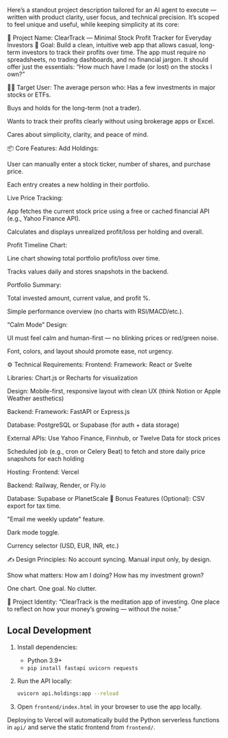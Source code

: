 Here’s a standout project description tailored for an AI agent to execute — written with product clarity, user focus, and technical precision. It’s scoped to feel unique and useful, while keeping simplicity at its core:

🔧 Project Name: ClearTrack — Minimal Stock Profit Tracker for Everyday Investors
🎯 Goal:
Build a clean, intuitive web app that allows casual, long-term investors to track their profits over time. The app must require no spreadsheets, no trading dashboards, and no financial jargon. It should offer just the essentials: “How much have I made (or lost) on the stocks I own?”

🧑‍💼 Target User:
The average person who:
Has a few investments in major stocks or ETFs.

Buys and holds for the long-term (not a trader).

Wants to track their profits clearly without using brokerage apps or Excel.

Cares about simplicity, clarity, and peace of mind.

📦 Core Features:
Add Holdings:

User can manually enter a stock ticker, number of shares, and purchase price.

Each entry creates a new holding in their portfolio.

Live Price Tracking:

App fetches the current stock price using a free or cached financial API (e.g., Yahoo Finance API).

Calculates and displays unrealized profit/loss per holding and overall.

Profit Timeline Chart:

Line chart showing total portfolio profit/loss over time.

Tracks values daily and stores snapshots in the backend.

Portfolio Summary:

Total invested amount, current value, and profit %.

Simple performance overview (no charts with RSI/MACD/etc.).

“Calm Mode” Design:

UI must feel calm and human-first — no blinking prices or red/green noise.

Font, colors, and layout should promote ease, not urgency.

⚙️ Technical Requirements:
Frontend:
Framework: React or Svelte

Libraries: Chart.js or Recharts for visualization

Design: Mobile-first, responsive layout with clean UX (think Notion or Apple Weather aesthetics)

Backend:
Framework: FastAPI or Express.js

Database: PostgreSQL or Supabase (for auth + data storage)

External APIs: Use Yahoo Finance, Finnhub, or Twelve Data for stock prices

Scheduled job (e.g., cron or Celery Beat) to fetch and store daily price snapshots for each holding

Hosting:
Frontend: Vercel

Backend: Railway, Render, or Fly.io

Database: Supabase or PlanetScale
🔐 Bonus Features (Optional):
CSV export for tax time.

"Email me weekly update" feature.

Dark mode toggle.

Currency selector (USD, EUR, INR, etc.)

✍️ Design Principles:
No account syncing. Manual input only, by design.

Show what matters: How am I doing? How has my investment grown?

One chart. One goal. No clutter.

🪪 Project Identity:
“ClearTrack is the meditation app of investing. One place to reflect on how your money’s growing — without the noise.”
## Local Development

1. Install dependencies:
   - Python 3.9+
   - `pip install fastapi uvicorn requests`

2. Run the API locally:
   ```bash
   uvicorn api.holdings:app --reload
   ```

3. Open `frontend/index.html` in your browser to use the app locally.

Deploying to Vercel will automatically build the Python serverless functions in `api/` and serve the static frontend from `frontend/`.
